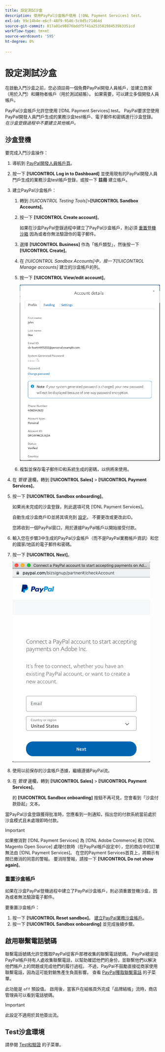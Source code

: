 ```yaml
---
title: 設定測試沙盒
description: 使用PayPal沙盒帳戶使用 [!DNL Payment Services] test。
exl-id: 99c14b4e-e6cf-48f9-9546-5c0d5c71464d
source-git-commit: 817a01e98876bddf5f41a253501984539b3351cd
workflow-type: tm+mt
source-wordcount: '595'
ht-degree: 0%

---
```


# 設定測試沙盒

在啟動入門沙盒之前，您必須註冊一個免費PayPal開發人員帳戶，並建立商家（用於入門）和購物者帳戶（用於測試結賬）。 如果需要，可以建立多個開發人員帳戶。

PayPal沙盒帳戶允許您使用 [!DNL Payment Services] test。 PayPal要求您使用PayPal開發人員門戶生成的業務沙盒test帳戶、電子郵件和密碼進行沙盒登錄。 *在沙盒登錄過程中不要建立其他帳戶。*

## 沙盒登機

要完成入門沙盒操作：

1. 導航到 [PayPal開發人員帳戶頁](https://developer.paypal.com/developer/accounts/)。
1. 按一下 **[!UICONTROL Log in to Dashboard]** 並使用現有的PayPal開發人員門戶生成的業務沙盒test帳戶登錄，或按一下 **註冊** 建立帳戶。
1. 建立PayPal沙盒帳戶：
   1. 轉到 _[!UICONTROL Testing Tools]_>**[!UICONTROL Sandbox Accounts]**。
   1. 按一下 **[!UICONTROL Create account]**。

      如果在沙盒PayPal登錄過程中建立了PayPal沙盒帳戶，則必須 [重置登機沙箱](#reset-your-sandbox-account) 因為或者你無法驗證你的電子郵件。

   1. 選擇 **[!UICONTROL Business]** 作為「帳戶類型」，然後按一下 **[!UICONTROL Create]**。
   1. 在 _[!UICONTROL Sandbox Accounts]_中，按一下_[!UICONTROL Manage accounts]_ 建立的沙盒帳戶的列。
   1. 按一下 **[!UICONTROL View/edit account]**。

      ![PayPal — 檢視/編輯沙盒帳戶](assets/onboarding-viewedit-sandbox.png)

   1. 複製並保存電子郵件ID和系統生成的密碼，以供將來使用。

1. 在 _管理_ 邊欄，轉到 **[!UICONTROL Sales]** > **[!UICONTROL Payment Services]**。
1. 按一下 **[!UICONTROL Sandbox onboarding]**。

   如果尚未完成的沙盒登錄，則此選項可見 [!DNL Payment Services]。

   自動生成沙盒商戶ID並將其填充到 [設定](settings.md)。 不要更改或更改此ID。

   您將收到一個PayPal窗口，用於連接PayPal帳戶以開始接受付款。

1. 輸入您在步驟3中生成的PayPal沙盒帳戶（而不是PayPal業務帳戶資訊）和您的國家/地區的電子郵件和密碼。
1. 按一下 **[!UICONTROL Next]**。

   ![PayPal — 連接PayPal付款帳戶](assets/paypal-connectacct.png)

1. 使用以前保存的沙盒帳戶憑據，繼續遵循PayPal流。
1. 在 _管理_ 邊欄，轉到 **[!UICONTROL Sales]** > **[!UICONTROL Payment Services]**。

   的 **[!UICONTROL Sandbox onboarding]** 按鈕不再可見，您會看到「沙盒付款掛起」文本。

當PayPal沙盒登錄獲得批准時，您應看到一則通知，指出您的付款系統當前處於沙盒模式且未處理即時付款。

>[!IMPORTANT]
>
>如果撤消對 [!DNL Payment Services] 為 [!DNL Adobe Commerce] 和 [!DNL Magento Open Source] 處理付款時（在PayPal帳戶設定中），您的商店中的訂單無法由 [!DNL Payment Services]。 在您的Payment Services首頁上，將顯示有關已撤消的同意的警報。 要消除警報，請按一下 **[!UICONTROL Do not show again]**。

### 重置沙盒帳戶

如果在沙盒PayPal登機過程中建立了PayPal沙盒帳戶，則必須重置登機沙盒，因為或者無法驗證電子郵件。

要重置沙盒帳戶：

1. 按一下 **[!UICONTROL Reset sandbox]**。 [建立PayPal業務沙盒帳戶](https://developer.paypal.com/docs/api-basics/sandbox/accounts/#create-a-business-sandbox-account)。
1. 按一下 **[!UICONTROL Sandbox onboarding]** 並完成後續步驟。

## 啟用聯繫電話號碼

聯繫電話號碼允許您獲取PayPal從客戶那裡收集的聯繫電話號碼。 PayPal總是從PayPal帳戶持有人處收集聯繫電話，以幫助確認他們的身份，並聯繫他們以解決他們帳戶上的問題或完成他們的履行過程。 不過，PayPal不鼓勵直接從商家使用聯繫電話，因為這可能對銷售產生負面影響。 查看 [PayPal獲取聯繫電話](https://developer.paypal.com/docs/admin/checkout-settings/#get-contact-telephone-numbers) 的子菜單。

此功能是 `off` 預設值。 啟用後，當客戶在結帳頁外完成「品牌結帳」流時，商店管理員可以看到電話號碼。

>[!IMPORTANT]
>
>此設定不適用於其他簽出流。

## Test沙盒環境

請參閱 [Test和驗證](test-validate.md) 的子菜單。
